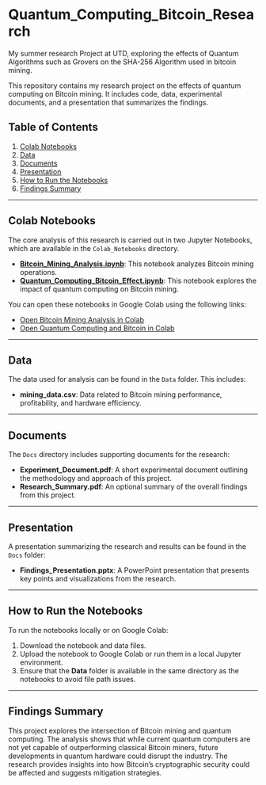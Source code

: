 # Quantum_Computing_Bitcoin_Research
My summer research Project at UTD, exploring the effects of Quantum Algorithms such as Grovers on the SHA-256 Algorithm used in bitcoin mining. 

This repository contains my research project on the effects of quantum computing on Bitcoin mining. It includes code, data, experimental documents, and a presentation that summarizes the findings.

## Table of Contents
1. [Colab Notebooks](#colab-notebooks)
2. [Data](#data)
3. [Documents](#documents)
4. [Presentation](#presentation)
5. [How to Run the Notebooks](#how-to-run-the-notebooks)
6. [Findings Summary](#findings-summary)

---

## Colab Notebooks
The core analysis of this research is carried out in two Jupyter Notebooks, which are available in the `Colab_Notebooks` directory.

- **[Bitcoin_Mining_Analysis.ipynb]([./Bitcoin_Mining_Anaylsis.ipynb](https://github.com/Snehith-Elank/Quantum_Computing_Bitcoin_Research/blob/Colab_Notebooks/Bitcoin_Mining_Anaylsis.ipynb))**: This notebook analyzes Bitcoin mining operations.
- **[Quantum_Computing_Bitcoin_Effect.ipynb](./Colab_Notebooks/Quantum_Computing_Bitcoin_Effect.ipynb)**: This notebook explores the impact of quantum computing on Bitcoin mining.

You can open these notebooks in Google Colab using the following links:

- [Open Bitcoin Mining Analysis in Colab](https://colab.research.google.com/github/your-username/Quantum_Computing_Bitcoin_Research/Bitcoin_Mining_Analysis.ipynb)
- [Open Quantum Computing and Bitcoin in Colab](https://colab.research.google.com/github/your-username/Quantum_Computing_Bitcoin_Research/Quantum_Computing_Bitcoin_Effect.ipynb)

---

## Data
The data used for analysis can be found in the `Data` folder. This includes:

- **mining_data.csv**: Data related to Bitcoin mining performance, profitability, and hardware efficiency.

---

## Documents
The `Docs` directory includes supporting documents for the research:

- **Experiment_Document.pdf**: A short experimental document outlining the methodology and approach of this project.
- **Research_Summary.pdf**: An optional summary of the overall findings from this project.

---

## Presentation
A presentation summarizing the research and results can be found in the `Docs` folder:

- **Findings_Presentation.pptx**: A PowerPoint presentation that presents key points and visualizations from the research.

---

## How to Run the Notebooks
To run the notebooks locally or on Google Colab:
1. Download the notebook and data files.
2. Upload the notebook to Google Colab or run them in a local Jupyter environment.
3. Ensure that the **Data** folder is available in the same directory as the notebooks to avoid file path issues.

---

## Findings Summary
This project explores the intersection of Bitcoin mining and quantum computing. The analysis shows that while current quantum computers are not yet capable of outperforming classical Bitcoin miners, future developments in quantum hardware could disrupt the industry. The research provides insights into how Bitcoin’s cryptographic security could be affected and suggests mitigation strategies.
